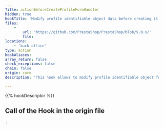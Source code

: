 ```yaml
---
Title: actionBeforeCreateProfileFormHandler
hidden: true
hookTitle: 'Modify profile identifiable object data before creating it'
files:
    -
        url: 'https://github.com/PrestaShop/PrestaShop/blob/9.0.x/'
        file: 
locations:
    - 'back office'
type: action
hookAliases: 
array_return: false
check_exceptions: false
chain: false
origin: core
description: 'This hook allows to modify profile identifiable object forms data before it was created'

---
```


{{% hookDescriptor %}}

## Call of the Hook in the origin file

```php
;
```
